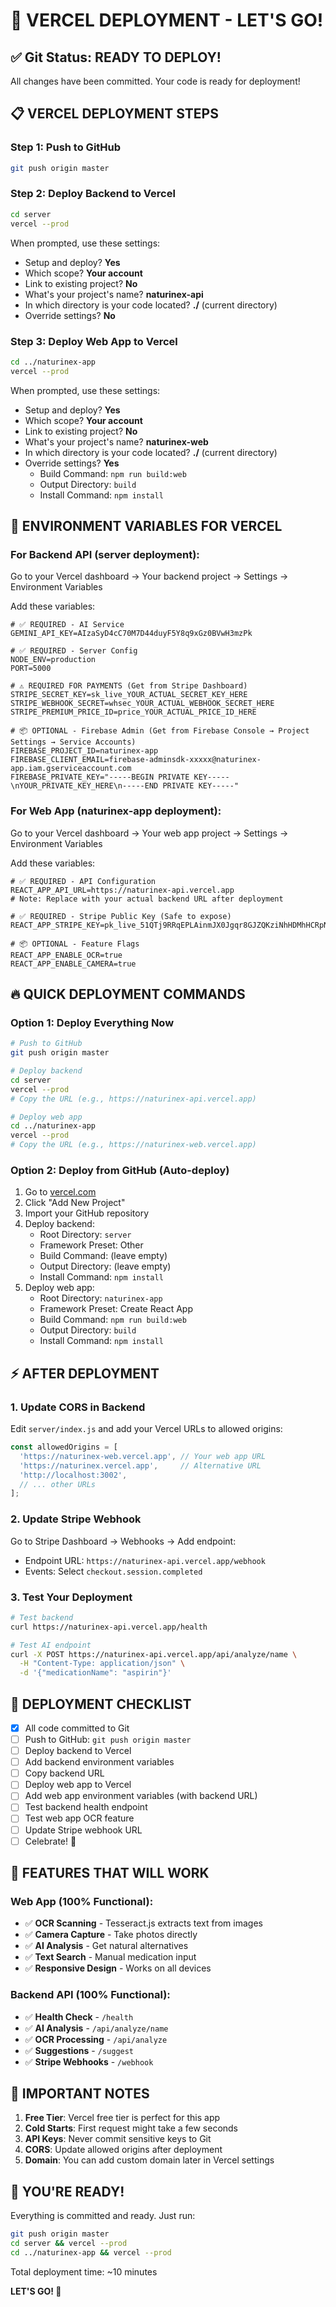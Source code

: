 # 🚀 VERCEL DEPLOYMENT - LET'S GO!

## ✅ Git Status: READY TO DEPLOY!
All changes have been committed. Your code is ready for deployment!

## 📋 VERCEL DEPLOYMENT STEPS

### Step 1: Push to GitHub
```bash
git push origin master
```

### Step 2: Deploy Backend to Vercel
```bash
cd server
vercel --prod
```

When prompted, use these settings:
- Setup and deploy? **Yes**
- Which scope? **Your account**
- Link to existing project? **No**
- What's your project's name? **naturinex-api**
- In which directory is your code located? **./** (current directory)
- Override settings? **No**

### Step 3: Deploy Web App to Vercel
```bash
cd ../naturinex-app
vercel --prod
```

When prompted, use these settings:
- Setup and deploy? **Yes**
- Which scope? **Your account**
- Link to existing project? **No**
- What's your project's name? **naturinex-web**
- In which directory is your code located? **./** (current directory)
- Override settings? **Yes**
  - Build Command: `npm run build:web`
  - Output Directory: `build`
  - Install Command: `npm install`

## 🔐 ENVIRONMENT VARIABLES FOR VERCEL

### For Backend API (server deployment):
Go to your Vercel dashboard → Your backend project → Settings → Environment Variables

Add these variables:

```env
# ✅ REQUIRED - AI Service
GEMINI_API_KEY=AIzaSyD4cC70M7D44duyF5Y8q9xGz0BVwH3mzPk

# ✅ REQUIRED - Server Config
NODE_ENV=production
PORT=5000

# ⚠️ REQUIRED FOR PAYMENTS (Get from Stripe Dashboard)
STRIPE_SECRET_KEY=sk_live_YOUR_ACTUAL_SECRET_KEY_HERE
STRIPE_WEBHOOK_SECRET=whsec_YOUR_ACTUAL_WEBHOOK_SECRET_HERE
STRIPE_PREMIUM_PRICE_ID=price_YOUR_ACTUAL_PRICE_ID_HERE

# 📦 OPTIONAL - Firebase Admin (Get from Firebase Console → Project Settings → Service Accounts)
FIREBASE_PROJECT_ID=naturinex-app
FIREBASE_CLIENT_EMAIL=firebase-adminsdk-xxxxx@naturinex-app.iam.gserviceaccount.com
FIREBASE_PRIVATE_KEY="-----BEGIN PRIVATE KEY-----\nYOUR_PRIVATE_KEY_HERE\n-----END PRIVATE KEY-----"
```

### For Web App (naturinex-app deployment):
Go to your Vercel dashboard → Your web app project → Settings → Environment Variables

Add these variables:

```env
# ✅ REQUIRED - API Configuration
REACT_APP_API_URL=https://naturinex-api.vercel.app
# Note: Replace with your actual backend URL after deployment

# ✅ REQUIRED - Stripe Public Key (Safe to expose)
REACT_APP_STRIPE_KEY=pk_live_51QTj9RRqEPLAinmJX0Jgqr8GJZQKziNhHDMhHCRpNQbwfWJRKrPz7ZY48mJzV1rP1bDYJhRNJy1z5VXJ0e5G8t9K00lAC53L05

# 📦 OPTIONAL - Feature Flags
REACT_APP_ENABLE_OCR=true
REACT_APP_ENABLE_CAMERA=true
```

## 🔥 QUICK DEPLOYMENT COMMANDS

### Option 1: Deploy Everything Now
```bash
# Push to GitHub
git push origin master

# Deploy backend
cd server
vercel --prod
# Copy the URL (e.g., https://naturinex-api.vercel.app)

# Deploy web app
cd ../naturinex-app
vercel --prod
# Copy the URL (e.g., https://naturinex-web.vercel.app)
```

### Option 2: Deploy from GitHub (Auto-deploy)
1. Go to [vercel.com](https://vercel.com)
2. Click "Add New Project"
3. Import your GitHub repository
4. Deploy backend:
   - Root Directory: `server`
   - Framework Preset: Other
   - Build Command: (leave empty)
   - Output Directory: (leave empty)
   - Install Command: `npm install`
5. Deploy web app:
   - Root Directory: `naturinex-app`
   - Framework Preset: Create React App
   - Build Command: `npm run build:web`
   - Output Directory: `build`
   - Install Command: `npm install`

## ⚡ AFTER DEPLOYMENT

### 1. Update CORS in Backend
Edit `server/index.js` and add your Vercel URLs to allowed origins:
```javascript
const allowedOrigins = [
  'https://naturinex-web.vercel.app', // Your web app URL
  'https://naturinex.vercel.app',     // Alternative URL
  'http://localhost:3002',
  // ... other URLs
];
```

### 2. Update Stripe Webhook
Go to Stripe Dashboard → Webhooks → Add endpoint:
- Endpoint URL: `https://naturinex-api.vercel.app/webhook`
- Events: Select `checkout.session.completed`

### 3. Test Your Deployment
```bash
# Test backend
curl https://naturinex-api.vercel.app/health

# Test AI endpoint
curl -X POST https://naturinex-api.vercel.app/api/analyze/name \
  -H "Content-Type: application/json" \
  -d '{"medicationName": "aspirin"}'
```

## 🎯 DEPLOYMENT CHECKLIST

- [x] All code committed to Git
- [ ] Push to GitHub: `git push origin master`
- [ ] Deploy backend to Vercel
- [ ] Add backend environment variables
- [ ] Copy backend URL
- [ ] Deploy web app to Vercel
- [ ] Add web app environment variables (with backend URL)
- [ ] Test backend health endpoint
- [ ] Test web app OCR feature
- [ ] Update Stripe webhook URL
- [ ] Celebrate! 🎉

## 📱 FEATURES THAT WILL WORK

### Web App (100% Functional):
- ✅ **OCR Scanning** - Tesseract.js extracts text from images
- ✅ **Camera Capture** - Take photos directly
- ✅ **AI Analysis** - Get natural alternatives
- ✅ **Text Search** - Manual medication input
- ✅ **Responsive Design** - Works on all devices

### Backend API (100% Functional):
- ✅ **Health Check** - `/health`
- ✅ **AI Analysis** - `/api/analyze/name`
- ✅ **OCR Processing** - `/api/analyze`
- ✅ **Suggestions** - `/suggest`
- ✅ **Stripe Webhooks** - `/webhook`

## 🚨 IMPORTANT NOTES

1. **Free Tier**: Vercel free tier is perfect for this app
2. **Cold Starts**: First request might take a few seconds
3. **API Keys**: Never commit sensitive keys to Git
4. **CORS**: Update allowed origins after deployment
5. **Domain**: You can add custom domain later in Vercel settings

## 💪 YOU'RE READY!

Everything is committed and ready. Just run:
```bash
git push origin master
cd server && vercel --prod
cd ../naturinex-app && vercel --prod
```

Total deployment time: ~10 minutes

**LET'S GO! 🚀**
